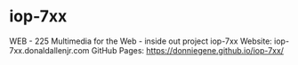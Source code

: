 # iop-7xx
WEB - 225 Multimedia for the Web - inside out project iop-7xx
Website: iop-7xx.donaldallenjr.com
GitHub Pages:  https://donniegene.github.io/iop-7xx/
